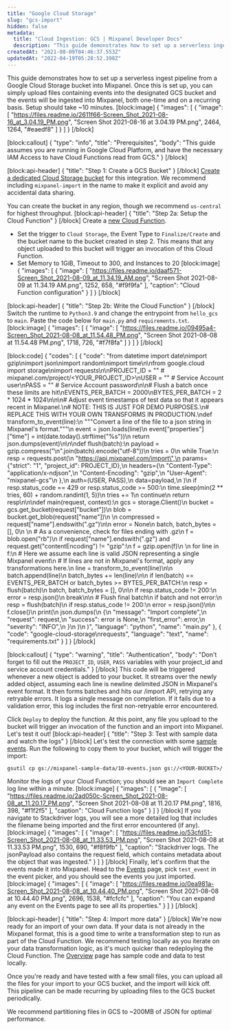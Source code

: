 ```yaml
---
title: "Google Cloud Storage"
slug: "gcs-import"
hidden: false
metadata: 
  title: "Cloud Ingestion: GCS | Mixpanel Developer Docs"
  description: "This guide demonstrates how to set up a serverless ingest pipeline from a Google Cloud Storage bucket into Mixpanel. The complete setup should take ~10 minutes."
createdAt: "2021-08-09T04:46:37.553Z"
updatedAt: "2022-04-19T05:28:52.398Z"
---
```

This guide demonstrates how to set up a serverless ingest pipeline from a Google Cloud Storage bucket into Mixpanel. Once this is set up, you can simply upload files containing events into the designated GCS bucket and the events will be ingested into Mixpanel, both one-time and on a recurring basis. Setup should take ~10 minutes.
[block:image]
{
  "images": [
    {
      "image": [
        "https://files.readme.io/2611f66-Screen_Shot_2021-08-16_at_3.04.19_PM.png",
        "Screen Shot 2021-08-16 at 3.04.19 PM.png",
        2464,
        1264,
        "#eaedf8"
      ]
    }
  ]
}
[/block]

[block:callout]
{
  "type": "info",
  "title": "Prerequisites",
  "body": "This guide assumes you are running in Google Cloud Platform, and have the necessary IAM Access to have Cloud Functions read from GCS."
}
[/block]

[block:api-header]
{
  "title": "Step 1: Create a GCS Bucket"
}
[/block]
[Create a dedicated Cloud Storage bucket](https://console.cloud.google.com/storage/create-bucket) for this integration. We recommend including `mixpanel-import` in the name to make it explicit and avoid any accidental data sharing.

You can create the bucket in any region, though we recommend `us-central` for highest throughput.
[block:api-header]
{
  "title": "Step 2a: Setup the Cloud Function"
}
[/block]
Create a [new Cloud Function](https://console.cloud.google.com/functions/add). 
* Set the trigger to `Cloud Storage`, the Event Type to `Finalize/Create` and the bucket name to the bucket created in step 2. This means that any object uploaded to this bucket will trigger an invocation of this Cloud Function.
* Set Memory to 1GiB, Timeout to 300, and Instances to 20
[block:image]
{
  "images": [
    {
      "image": [
        "https://files.readme.io/daaf571-Screen_Shot_2021-08-09_at_11.34.19_AM.png",
        "Screen Shot 2021-08-09 at 11.34.19 AM.png",
        1252,
        658,
        "#f9f9fa"
      ],
      "caption": "Cloud Function configuration"
    }
  ]
}
[/block]

[block:api-header]
{
  "title": "Step 2b: Write the Cloud Function"
}
[/block]
Switch the runtime to `Python3.9` and change the entrypoint from `hello_gcs` to `main`. Paste the code below for `main.py` and `requirements.txt`.
[block:image]
{
  "images": [
    {
      "image": [
        "https://files.readme.io/09495a4-Screen_Shot_2021-08-08_at_11.54.48_PM.png",
        "Screen Shot 2021-08-08 at 11.54.48 PM.png",
        1718,
        726,
        "#f7f8fa"
      ]
    }
  ]
}
[/block]

[block:code]
{
  "codes": [
    {
      "code": "from datetime import date\nimport gzip\nimport json\nimport random\nimport time\n\nfrom google.cloud import storage\nimport requests\n\nPROJECT_ID = \"\"  # mixpanel.com/project/<YOUR_PROJECT_ID>\nUSER = \"\"  # Service Account user\nPASS = \"\"  # Service Account password\n\n# Flush a batch once these limits are hit\nEVENTS_PER_BATCH = 2000\nBYTES_PER_BATCH = 2 * 1024 * 1024\n\n\n# Adjust event timestamps of test data so that it appears recent in Mixpanel.\n# NOTE: THIS IS JUST FOR DEMO PURPOSES.\n# REPLACE THIS WITH YOUR OWN TRANSFORMS IN PRODUCTION.\ndef transform_to_event(line):\n    \"\"\"Convert a line of the file to a json string in Mixpanel's format.\"\"\"\n    event = json.loads(line)\n    event[\"properties\"][\"time\"] = int(date.today().strftime(\"%s\"))\n    return json.dumps(event)\n\n\ndef flush(batch):\n    payload = gzip.compress(\"\\n\".join(batch).encode(\"utf-8\"))\n    tries = 0\n    while True:\n        resp = requests.post(\n            \"https://api.mixpanel.com/import\",\n            params={\"strict\": \"1\", \"project_id\": PROJECT_ID},\n            headers={\n                \"Content-Type\": \"application/x-ndjson\",\n                \"Content-Encoding\": \"gzip\",\n                \"User-Agent\": \"mixpanel-gcs\"\n            },\n            auth=(USER, PASS),\n            data=payload,\n        )\n        if resp.status_code == 429 or resp.status_code >= 500:\n            time.sleep(min(2 ** tries, 60) + random.randint(1, 5))\n            tries += 1\n            continue\n        return resp\n\n\ndef main(request, context):\n    gcs = storage.Client()\n    bucket = gcs.get_bucket(request[\"bucket\"])\n    blob = bucket.get_blob(request[\"name\"])\n    \n    compressed = request[\"name\"].endswith(\".gz\")\n\n    error = None\n    batch, batch_bytes = [], 0\n    \n    # As a convenience, check for files ending with .gz\n    f = blob.open(\"rb\")\n    if request[\"name\"].endswith(\".gz\") and request.get(\"contentEncoding\") != \"gzip\":\n        f = gzip.open(f)\n    \n    for line in f:\n        # Here we assume each line is valid JSON representing a single Mixpanel event\n        # If lines are not in Mixpanel's format, apply any transformations here.\n        line = transform_to_event(line)\n\n        batch.append(line)\n        batch_bytes += len(line)\n\n        if len(batch) == EVENTS_PER_BATCH or batch_bytes >= BYTES_PER_BATCH:\n            resp = flush(batch)\n            batch, batch_bytes = [], 0\n\n            if resp.status_code != 200:\n                error = resp.json()\n                break\n\n    # Flush final batch\n    if batch and not error:\n        resp = flush(batch)\n        if resp.status_code != 200:\n            error = resp.json()\n\n    f.close()\n    print(\n        json.dumps(\n            {\n                \"message\": \"Import complete\",\n                \"request\": request,\n                \"success\": error is None,\n                \"first_error\": error,\n                \"severity\": \"INFO\",\n            }\n        )\n    )",
      "language": "python",
      "name": "main.py"
    },
    {
      "code": "google-cloud-storage\nrequests",
      "language": "text",
      "name": "requirements.txt"
    }
  ]
}
[/block]

[block:callout]
{
  "type": "warning",
  "title": "Authentication",
  "body": "Don't forget to fill out the `PROJECT_ID`, `USER`, `PASS` variables with your project_id and service account credentials."
}
[/block]
This code will be triggered whenever a new object is added to your bucket. It streams over the newly added object, assuming each line is newline delimited JSON in Mixpanel's event format. It then forms batches and hits our /import API, retrying any retryable errors. It logs a single message on completion. If it fails due to a validation error, this log includes the first non-retryable error encountered.

Click `Deploy` to deploy the function. At this point, any file you upload to the bucket will trigger an invocation of the function and an import into Mixpanel. Let's test it out!
[block:api-header]
{
  "title": "Step 3: Test with sample data and watch the logs"
}
[/block]
Let's test the connection with some [sample events](https://storage.googleapis.com/mixpanel-sample-data/10-events.json). Run the following to copy them to your bucket, which will trigger the import:

`gsutil cp gs://mixpanel-sample-data/10-events.json gs://<YOUR-BUCKET>/`

Monitor the logs of your Cloud Function; you should see an `Import Complete` log line within a minute. 
[block:image]
{
  "images": [
    {
      "image": [
        "https://files.readme.io/2ad050c-Screen_Shot_2021-08-08_at_11.20.17_PM.png",
        "Screen Shot 2021-08-08 at 11.20.17 PM.png",
        1816,
        398,
        "#f1f2f5"
      ],
      "caption": "Cloud Function logs"
    }
  ]
}
[/block]
If you navigate to Stackdriver logs, you will see a more detailed log that includes the filename being imported and the first error encountered (if any).
[block:image]
{
  "images": [
    {
      "image": [
        "https://files.readme.io/53cfd51-Screen_Shot_2021-08-08_at_11.33.53_PM.png",
        "Screen Shot 2021-08-08 at 11.33.53 PM.png",
        1530,
        690,
        "#f8f9fb"
      ],
      "caption": "Stackdriver logs. The jsonPayload also contains the request field, which contains metadata about the object that was ingested."
    }
  ]
}
[/block]
Finally, let's confirm that the events made it into Mixpanel. Head to the [Events](https://mixpanel.com/report/live) page, pick `test_event` in the event picker, and you should see the events you just imported.
[block:image]
{
  "images": [
    {
      "image": [
        "https://files.readme.io/0ea981a-Screen_Shot_2021-08-08_at_10.44.40_PM.png",
        "Screen Shot 2021-08-08 at 10.44.40 PM.png",
        2696,
        1538,
        "#fcfcfc"
      ],
      "caption": "You can expand any event on the Events page to see all its properties."
    }
  ]
}
[/block]

[block:api-header]
{
  "title": "Step 4: Import more data"
}
[/block]
We're now ready for an import of your own data. If your data is not already in the Mixpanel format, this is a good time to write a transformation step to run as part of the Cloud Function. We recommend testing locally as you iterate on your data transformation logic, as it's much quicker than redeploying the Cloud Function. The [Overview](doc:cloud-ingestion) page has sample code and data to test locally.

Once you're ready and have tested with a few small files, you can upload all the files for your import to your GCS bucket, and the import will kick off. This pipeline can be made recurring by uploading files to the GCS bucket periodically.

We recommend partitioning files in GCS to ~200MB of JSON for optimal performance.

